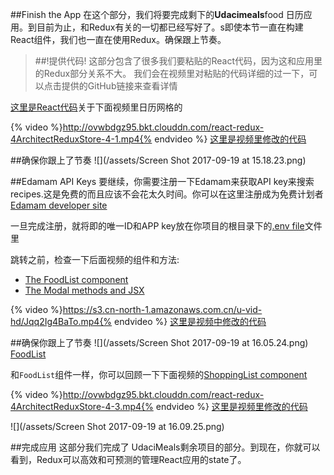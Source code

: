 ##Finish the App
在这个部分，我们将要完成剩下的**Udacimeals**food 日历应用。到目前为止，和Redux有关的一切都已经写好了。s即使本节一直在构建React组件，我们也一直在使用Redux。确保跟上节奏。

>##!提供代码!
>这部分包含了很多我们要粘贴的React代码，因为这和应用里的Redux部分关系不大。 我们会在视频里对粘贴的代码详细的过一下，可以点击提供的GitHub链接来查看详情

[这里是React代码](https://github.com/udacity/reactnd-udacimeals-complete/blob/822085c8659757fe12c3489100dbefae832f9038/src/components/App.js)关于下面视频里日历网格的


{% video %}http://ovwbdgz95.bkt.clouddn.com/react-redux-4ArchitectReduxStore-4-1.mp4{% endvideo %}
[这里是视频里修改的代码](https://github.com/udacity/reactnd-udacimeals-complete/commit/822085c8659757fe12c3489100dbefae832f9038)

##确保你跟上了节奏
![](/assets/Screen Shot 2017-09-19 at 15.18.23.png)

##Edamam API Keys
要继续，你需要注册一下Edamam来获取API key来搜索recipes.这是免费的而且应该不会花太久时间。你可以在这里注册成为免费计划者[Edamam developer site](https://developer.edamam.com/edamam-recipe-api)

一旦完成注册，就将即的唯一ID和APP key放在你项目的根目录下的[.env file](https://github.com/udacity/reactnd-udacimeals-complete/blob/823876c8e3b669c0338f630fa50120adb7168f6f/.env)文件里

跳转之前，检查一下后面视频的组件和方法:
 - [The FoodList component](https://github.com/udacity/reactnd-udacimeals-complete/blob/823876c8e3b669c0338f630fa50120adb7168f6f/src/components/FoodList.js)
 - [The Modal methods and JSX](https://github.com/udacity/reactnd-udacimeals-complete/blob/823876c8e3b669c0338f630fa50120adb7168f6f/src/components/App.js)
 
{% video %}https://s3.cn-north-1.amazonaws.com.cn/u-vid-hd/Jqq2Ig4BaTo.mp4{% endvideo %}
[这里是视频中修改的代码](https://github.com/udacity/reactnd-udacimeals-complete/commit/823876c8e3b669c0338f630fa50120adb7168f6f)

##确保你跟上了节奏
![](/assets/Screen Shot 2017-09-19 at 16.05.24.png)
[FoodList](https://github.com/udacity/reactnd-udacimeals-complete/blob/823876c8e3b669c0338f630fa50120adb7168f6f/src/components/FoodList.js)

和`FoodList`组件一样，你可以回顾一下下面视频的[ShoppingList component](https://github.com/udacity/reactnd-udacimeals-complete/blob/0e343838ef120c458f3b3b4a5de74dbc167be4d6/src/components/ShoppingList.js)

{% video %}http://ovwbdgz95.bkt.clouddn.com/react-redux-4ArchitectReduxStore-4-3.mp4{% endvideo %}
[这里是视频里修改的代码](https://github.com/udacity/reactnd-udacimeals-complete/commit/0e343838ef120c458f3b3b4a5de74dbc167be4d6)

![](/assets/Screen Shot 2017-09-19 at 16.09.25.png)

##完成应用
这部分我们完成了 UdaciMeals剩余项目的部分。到现在，你就可以看到，Redux可以高效和可预测的管理React应用的state了。